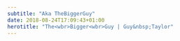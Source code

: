 ```yaml
---
subtitle: "Aka TheBiggerGuy"
date: 2018-08-24T17:09:43+01:00
herotitle: "The<wbr>Bigger<wbr>Guy | Guy&nbsp;Taylor"
---
```

